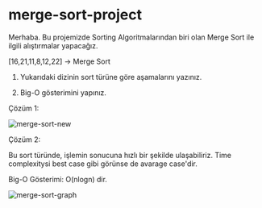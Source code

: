 # merge-sort-project

Merhaba. Bu projemizde Sorting Algoritmalarından biri olan Merge Sort ile ilgili alıştırmalar yapacağız.

[16,21,11,8,12,22] -> Merge Sort

1) Yukarıdaki dizinin sort türüne göre aşamalarını yazınız.

2) Big-O gösterimini yapınız.

Çözüm 1: 

![merge-sort-new](https://user-images.githubusercontent.com/28534878/152805851-a032e7ad-30f4-4e30-98f0-8ec44c61b980.jpeg)

Çözüm 2: 

Bu sort türünde, işlemin sonucuna hızlı bir şekilde ulaşabiliriz. Time complexitysi best case gibi görünse de avarage case'dir.  

Big-O Gösterimi: O(nlogn) dir.

![merge-sort-graph](https://user-images.githubusercontent.com/28534878/152807411-62971f6f-ec88-4946-a07a-378448377889.jpeg)



